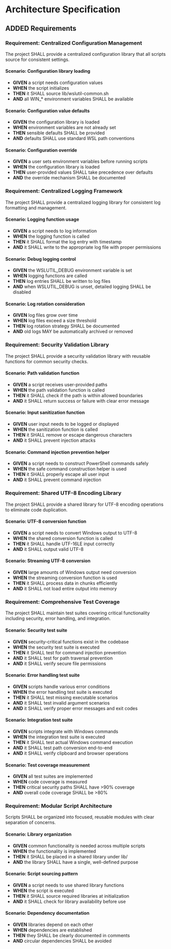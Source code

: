 # Architecture Specification

## ADDED Requirements

### Requirement: Centralized Configuration Management
The project SHALL provide a centralized configuration library that all scripts source for consistent settings.

#### Scenario: Configuration library loading
- **GIVEN** a script needs configuration values
- **WHEN** the script initializes
- **THEN** it SHALL source lib/wslutil-common.sh
- **AND** all WIN_* environment variables SHALL be available

#### Scenario: Configuration value defaults
- **GIVEN** the configuration library is loaded
- **WHEN** environment variables are not already set
- **THEN** sensible defaults SHALL be provided
- **AND** defaults SHALL use standard WSL path conventions

#### Scenario: Configuration override
- **GIVEN** a user sets environment variables before running scripts
- **WHEN** the configuration library is loaded
- **THEN** user-provided values SHALL take precedence over defaults
- **AND** the override mechanism SHALL be documented

### Requirement: Centralized Logging Framework
The project SHALL provide a centralized logging library for consistent log formatting and management.

#### Scenario: Logging function usage
- **GIVEN** a script needs to log information
- **WHEN** the logging function is called
- **THEN** it SHALL format the log entry with timestamp
- **AND** it SHALL write to the appropriate log file with proper permissions

#### Scenario: Debug logging control
- **GIVEN** the WSLUTIL_DEBUG environment variable is set
- **WHEN** logging functions are called
- **THEN** log entries SHALL be written to log files
- **AND** when WSLUTIL_DEBUG is unset, detailed logging SHALL be disabled

#### Scenario: Log rotation consideration
- **GIVEN** log files grow over time
- **WHEN** log files exceed a size threshold
- **THEN** log rotation strategy SHALL be documented
- **AND** old logs MAY be automatically archived or removed

### Requirement: Security Validation Library
The project SHALL provide a security validation library with reusable functions for common security checks.

#### Scenario: Path validation function
- **GIVEN** a script receives user-provided paths
- **WHEN** the path validation function is called
- **THEN** it SHALL check if the path is within allowed boundaries
- **AND** it SHALL return success or failure with clear error message

#### Scenario: Input sanitization function
- **GIVEN** user input needs to be logged or displayed
- **WHEN** the sanitization function is called
- **THEN** it SHALL remove or escape dangerous characters
- **AND** it SHALL prevent injection attacks

#### Scenario: Command injection prevention helper
- **GIVEN** a script needs to construct PowerShell commands safely
- **WHEN** the safe command construction helper is used
- **THEN** it SHALL properly escape all user input
- **AND** it SHALL prevent command injection

### Requirement: Shared UTF-8 Encoding Library
The project SHALL provide a shared library for UTF-8 encoding operations to eliminate code duplication.

#### Scenario: UTF-8 conversion function
- **GIVEN** a script needs to convert Windows output to UTF-8
- **WHEN** the shared conversion function is called
- **THEN** it SHALL handle UTF-16LE input correctly
- **AND** it SHALL output valid UTF-8

#### Scenario: Streaming UTF-8 conversion
- **GIVEN** large amounts of Windows output need conversion
- **WHEN** the streaming conversion function is used
- **THEN** it SHALL process data in chunks efficiently
- **AND** it SHALL not load entire output into memory

### Requirement: Comprehensive Test Coverage
The project SHALL maintain test suites covering critical functionality including security, error handling, and integration.

#### Scenario: Security test suite
- **GIVEN** security-critical functions exist in the codebase
- **WHEN** the security test suite is executed
- **THEN** it SHALL test for command injection prevention
- **AND** it SHALL test for path traversal prevention
- **AND** it SHALL verify secure file permissions

#### Scenario: Error handling test suite
- **GIVEN** scripts handle various error conditions
- **WHEN** the error handling test suite is executed
- **THEN** it SHALL test missing executable scenarios
- **AND** it SHALL test invalid argument scenarios
- **AND** it SHALL verify proper error messages and exit codes

#### Scenario: Integration test suite
- **GIVEN** scripts integrate with Windows commands
- **WHEN** the integration test suite is executed
- **THEN** it SHALL test actual Windows command execution
- **AND** it SHALL test path conversion end-to-end
- **AND** it SHALL verify clipboard and browser operations

#### Scenario: Test coverage measurement
- **GIVEN** all test suites are implemented
- **WHEN** code coverage is measured
- **THEN** critical security paths SHALL have >90% coverage
- **AND** overall code coverage SHALL be >80%

### Requirement: Modular Script Architecture
Scripts SHALL be organized into focused, reusable modules with clear separation of concerns.

#### Scenario: Library organization
- **GIVEN** common functionality is needed across multiple scripts
- **WHEN** the functionality is implemented
- **THEN** it SHALL be placed in a shared library under lib/
- **AND** the library SHALL have a single, well-defined purpose

#### Scenario: Script sourcing pattern
- **GIVEN** a script needs to use shared library functions
- **WHEN** the script is executed
- **THEN** it SHALL source required libraries at initialization
- **AND** it SHALL check for library availability before use

#### Scenario: Dependency documentation
- **GIVEN** libraries depend on each other
- **WHEN** dependencies are established
- **THEN** they SHALL be clearly documented in comments
- **AND** circular dependencies SHALL be avoided
